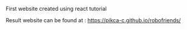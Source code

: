 First website created using react tutorial

Result website can be found at : https://pikca-c.github.io/robofriends/
